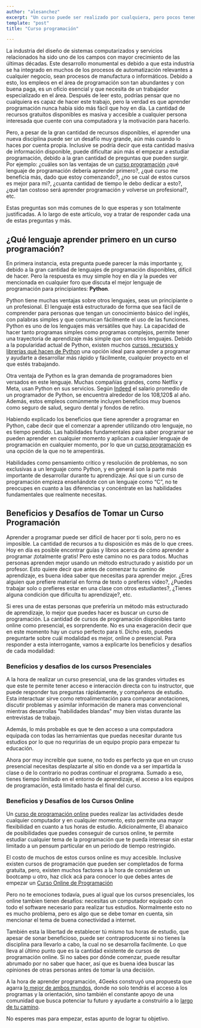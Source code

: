 ```yaml
---
author: "alesanchez"
excerpt: "Un curso puede ser realizado por cualquiera, pero pocos tenemos la noción de saber cual nos conviene, cual nos sirve y cual necesitamos"
template: "post" 
title: "Curso programación"

--- 
```


La industria del diseño de sistemas computarizados y servicios relacionados ha sido uno de los campos con mayor crecimiento de las últimas décadas. Este desarrollo monumental es debido a que esta industria se ha integrado en muchos de los procesos de automatización relevantes a cualquier negocio, sean procesos de manufactura o informáticos. Debido a esto, los empleos en el área de programación son tan abundantes y con buena paga, es un oficio esencial y que necesita de un trabajador especializado en el área. Después de leer esto, podrías pensar que no cualquiera es capaz de hacer este trabajo, pero la verdad es que aprender programación nunca había sido más fácil que hoy en día. La cantidad de recursos gratuitos disponibles es masiva y accesible a cualquier persona interesada que cuente con una computadora y la motivación para hacerlo. 

Pero, a pesar de la gran cantidad de recursos disponibles, el aprender una nueva disciplina puede ser un desafío muy grande, aún más cuando lo haces por cuenta propia. Inclusive se podría decir que esta cantidad masiva de información disponible, puede dificultar aún más el empezar a estudiar programación, debido a la gran cantidad de preguntas que pueden surgir. Por ejemplo: ¿cuáles son las ventajas de un [curso programación](https://4geeksacademy.com/es/curso-de-programacion-desde-cero) ¿qué lenguaje de programación debería aprender primero?, ¿qué curso me beneficia más, dado que estoy comenzando?, ¿no se cual de estos cursos es mejor para mi?, ¿cuanta cantidad de tiempo le debo dedicar a esto?, ¿qué tan costoso será aprender programación y volverse un profesional?, etc.

Estas preguntas son más comunes de lo que esperas y son totalmente justificadas. A lo largo de este artículo, voy a tratar de responder cada una de estas preguntas y más. 

## ¿Qué lenguaje aprender primero en un curso programación?

En primera instancia, esta pregunta puede parecer la más importante y, debido a la gran cantidad de lenguajes de programación disponibles, difícil de hacer. Pero la respuesta es muy simple hoy en día y la puedes ver mencionada en cualquier foro que discuta el mejor lenguaje de programación para principiantes: **Python**. 

Python tiene muchas ventajas sobre otros lenguajes, seas un principiante o un profesional. El lenguaje está estructurado de forma que sea fácil de comprender para personas que tengan un conocimiento básico del inglés, con palabras simples y que comunican fácilmente el uso de las funciones. Python es uno de los lenguajes más versátiles que hay. La capacidad de hacer tanto programas simples como programas complejos, permite tener una trayectoria de aprendizaje más simple que con otros lenguajes. Debido a la popularidad actual de Python, existen muchos [cursos, recursos y  librerías qué hacen de Python](https://4geeksacademy.com/es/curso-programacion/curso-de-programacion-de-python) una opción ideal para aprender a programar y ayudarte a desarrollar más rápido y fácilmente, cualquier proyecto en el que estés trabajando.

Otra ventaja de Python es la gran demanda de programadores bien versados en este lenguaje. Muchas compañías grandes, como Netflix y Meta, usan Python en sus servicios. Según [Indeed](https://www.indeed.com/career/python-developer/salaries?from=top_sb) el salario promedio de un programador de Python, se encuentra alrededor de los 108,120$ al año. Además, estos empleos comúnmente incluyen beneficios muy buenos como seguro de salud, seguro dental y fondos de retiro.

Habiendo explicado los beneficios que tiene aprender a programar en Python, cabe decir que el comenzar a aprender utilizando otro lenguaje, no es tiempo perdido. Las habilidades fundamentales para saber programar se pueden aprender en cualquier momento y aplican a cualquier lenguaje de programación en cualquier momento, por lo que un [curso programación](https://4geeksacademy.com/es/curso-programacion/curso-programacion) es una opción de la que no te arrepentirás.

Habilidades como pensamiento crítico y resolución de problemas, no son exclusivas a un lenguaje como Python, y en general son la parte más importante de desarrollar durante tu aprendizaje. Así que si un curso de programación empieza enseñándote con un lenguaje como “C”, no te preocupes en cuanto a las diferencias y concéntrate en las habilidades fundamentales que realmente necesitas. 

## Beneficios y Desafíos de Tomar un Curso Programación

Aprender a programar puede ser difícil de hacer por ti solo, pero no es imposible. La cantidad de recursos a tu disposición es más de lo que crees. Hoy en día es posible encontrar guías y libros acerca de cómo aprender a programar ¡totalmente gratis! Pero este camino no es para todos. Muchas personas aprenden mejor usando un método estructurado y asistido por un profesor. Esto quiere decir que antes de comenzar tu camino de aprendizaje, es buena idea saber que necesitas para aprender mejor. ¿Eres alguien que prefiere material en forma de texto o prefieres video?, ¿Puedes trabajar solo o prefieres estar en una clase con otros estudiantes?, ¿Tienes alguna condición que dificulta tu aprendizaje?, etc.

Si eres una de estas personas que preferiría un método más estructurado de aprendizaje, lo mejor que puedes hacer es buscar un curso de programación. La cantidad de cursos de programación disponibles tanto online como presencial, es sorprendente. No es una exageración decir que en este momento hay un curso perfecto para tí. Dicho esto, puedes preguntarte sobre cuál modalidad es mejor, online o presencial. Para responder a esta interrogante, vamos a explicarte los beneficios y desafíos de cada modalidad:

 ### Benefícios y desafios de los cursos Presenciales

A la hora de realizar un curso presencial, una de las grandes virtudes es que este te permite tener acceso e interacción directa con tu instructor, que puede responder tus preguntas rápidamente, y compañeros de estudio. Esta interactuar sirve como retroalimentación para comparar anotaciones, discutir problemas y asimilar información de manera mas convencional mientras desarrollas "habilidades blandas" muy bien vistas durante las entrevistas de trabajo.

Además, lo más probable es que te den acceso a una computadora equipada con todas las herramientas que puedas necesitar durante tus estudios por lo que no requrirías de un equipo propio para empezar tu educación.

Ahora por muy increíble que suene, no todo es perfecto ya que en un cruso presencial necesitas desplazarte al sitio en donde va a ser impartida la clase o de lo contrario no podras continuar el programa. Sumado a eso, tienes tiempo limitado en el entorno de aprendizaje, el acceso a los equipos de programación, está limitado hasta el final del curso.

### Beneficios y Desafíos de los Cursos Online

Un [curso de programación  online](https://4geeksacademy.com/es/coding-campus/online-bootcamp-programacion) puedes realizar las actividades desde cualquier computador y en cualquier momento, esto permite una mayor flexibilidad en cuanto a tus horas de estudio. Adicionalmente, El abanaico de posibilidades que puedes conseguir de cursos online, te permite estudiar cualquier tema de la programación que te pueda interesar sin estar limitado a un pensum particular en un periodo de tiempo restringido.
 
El costo de muchos de estos cursos online es muy accesible. Inclusive existen cursos de programación que pueden ser completados de forma gratuita, pero, existen muchos factores a la hora de consideran un bootcamp u otro, haz click acá para conocer lo que debes antes de empezar un [Curso Online de Programación](https://4geeksacademy.com/es/curso-programacion/curso-online-de-programacion)

Pero no te emociones todavía, pues al igual que los cursos presenciales, los online tambien tienen desafíos: necesitas un computador equipado con todo el software necesario para realizar tus estudios. Normalmente esto no es mucho problema, pero es algo que se debe tomar en cuenta, sin mencionar el tema de buena conectividad a internet.

También esta la libertad de establecer tú mismo tus horas de estudio, que apesar de sonar beneficioso, puede ser contraproducente si no tienes la disciplina para llevarlo a cabo, la cual no se desarrolla facilmente. Lo que lleva al último punto que es la cantidad existente de cursos de programación online. Si no sabes por dónde comenzar, puede resultar abrumado por no saber que hacer, así que es buena idea buscar las opiniones de otras personas antes de tomar la una decisión.

A la hora de aprender programación, 4Geeks construyó una propuesta que agarra [lo mejor de ambos mundos](https://4geeksacademy.com/us/geekpal-support), donde no solo tendrás el acceso a los programas y la orientación, sino también el constante apoyo de una comunidad que busca potenciar tu futuro y ayudarte a construirlo a lo [largo de tu camino](https://4geeksacademy.com/us/geekforce-career-support).

No esperes mas para empezar, estas apunto de lograr tu objetivo.

<call-to-action button_text="Estudia programación" button_link="https://4geeksacademy.com/us/coding-bootcamps/part-time-full-stack-developer" background="rgba(0, 151, 205, 0.15)" title="4Geeks es una de las academias de programación más importantes del mundo" text="75% de nuestros alumnos son elegibles para una beca parcial o total"></call-to-action>

